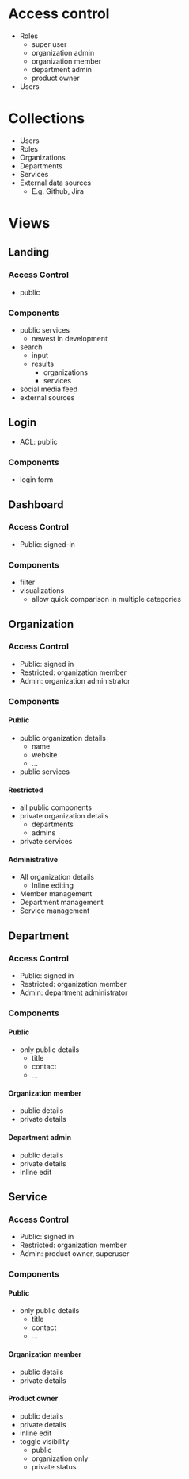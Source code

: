 # Access control
- Roles
  - super user
  - organization admin
  - organization member
  - department admin
  - product owner
- Users

# Collections
- Users
- Roles
- Organizations
- Departments
- Services
- External data sources
  - E.g. Github, Jira

# Views
## Landing
### Access Control
- public

### Components
- public services
  - newest in development 
- search
  - input
  - results
    - organizations
    - services
- social media feed
- external sources

## Login
- ACL: public

### Components
- login form

## Dashboard
### Access Control
- Public: signed-in

### Components
- filter
- visualizations
  - allow quick comparison in multiple categories

## Organization
### Access Control
- Public: signed in
- Restricted: organization member
- Admin: organization administrator

### Components
#### Public
- public organization details
  - name
  - website
  - ...
- public services

#### Restricted
- all public components
- private organization details
  - departments
  - admins
- private services

#### Administrative
- All organization details
  - Inline editing 
- Member management
- Department management
- Service management

## Department
### Access Control
- Public: signed in
- Restricted: organization member
- Admin: department administrator

### Components
#### Public
- only public details
  - title
  - contact
  - ...

#### Organization member
- public details
- private details

#### Department admin
- public details
- private details
- inline edit

## Service
### Access Control
- Public: signed in
- Restricted: organization member
- Admin: product owner, superuser

### Components
#### Public
- only public details
  - title
  - contact
  - ...

#### Organization member
- public details
- private details

#### Product owner
- public details
- private details
- inline edit
- toggle visibility
  - public
  - organization only
  - private status
